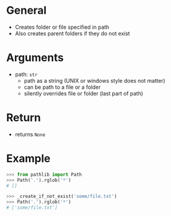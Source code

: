 # General
- Creates folder or file specified in path
- Also creates parent folders if they do not exist


# Arguments
- path: `str`
  - path as a string (UNIX or windows style does not matter)
  - can be path to a file or a folder
  - silently overrides file or folder (last part of path)


# Return
- returns `None`


# Example
```py
>>> from pathlib import Path
>>> Path('.').rglob('*')
# []

>>> _create_if_not_exist('some/file.txt')
>>> Path('.').rglob('*')
# ['some/file.txt']
```